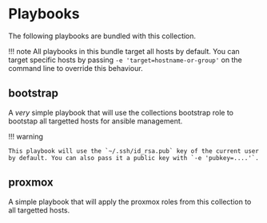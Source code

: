 # Playbooks

The following playbooks are bundled with this collection.

!!! note
    All playbooks in this bundle target all hosts by default. You can target specific hosts by passing `-e 'target=hostname-or-group'` on the command line to override this behaviour.

## bootstrap

A *very* simple playbook that will use the collections bootstrap role to bootstap all targetted hosts for ansible management.

!!! warning

    This playbook will use the `~/.ssh/id_rsa.pub` key of the current user by default. You can also pass it a public key with `-e 'pubkey=....'`.

## proxmox

A simple playbook that will apply the proxmox roles from this collection to all targetted hosts.
